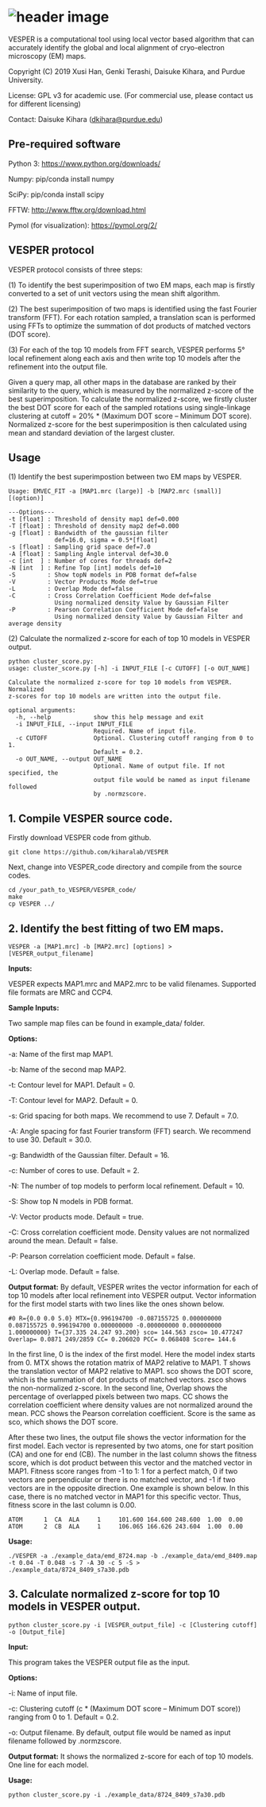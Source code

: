 # ![header image](VESPER_logo.png|width=10)
VESPER is a computational tool using local vector based algorithm that can accurately identify the global and local alignment of cryo-electron microscopy (EM) maps.

Copyright (C) 2019 Xusi Han, Genki Terashi, Daisuke Kihara, and Purdue University.

License: GPL v3 for academic use. (For commercial use, please contact us for different licensing)

Contact: Daisuke Kihara (dkihara@purdue.edu)

## Pre-required software
Python 3: https://www.python.org/downloads/

Numpy: pip/conda install numpy

SciPy: pip/conda install scipy

FFTW: http://www.fftw.org/download.html

Pymol (for visualization): https://pymol.org/2/

## VESPER protocol
VESPER protocol consists of three steps:

(1) To identify the best superimposition of two EM maps, each map is firstly converted to a set of unit vectors using the mean shift algorithm.

(2) The best superimposition of two maps is identified using the fast Fourier transform (FFT). For each rotation sampled, a translation scan is performed using FFTs to optimize the summation of dot products of matched vectors (DOT score). 

(3) For each of the top 10 models from FFT search, VESPER performs 5° local refinement along each axis and then write top 10 models after the refinement into the output file. 

Given a query map, all other maps in the database are ranked by their similarity to the query, which is measured by the normalized z-score of the best superimposition. To calculate the normalized z-score, we firstly cluster the best DOT score for each of the sampled rotations using single-linkage clustering at cutoff = 20% * (Maximum DOT score – Minimum DOT score). Normalized z-score for the best superimposition is then calculated using mean and standard deviation of the largest cluster. 

## Usage
(1) Identify the best superimpostion between two EM maps by VESPER.
```
Usage: EMVEC_FIT -a [MAP1.mrc (large)] -b [MAP2.mrc (small)] [(option)]

---Options---
-t [float] : Threshold of density map1 def=0.000
-T [float] : Threshold of density map2 def=0.000
-g [float] : Bandwidth of the gaussian filter
             def=16.0, sigma = 0.5*[float]
-s [float] : Sampling grid space def=7.0
-A [float] : Sampling Angle interval def=30.0
-c [int  ] : Number of cores for threads def=2
-N [int  ] : Refine Top [int] models def=10
-S         : Show topN models in PDB format def=false
-V         : Vector Products Mode def=true
-L         : Overlap Mode def=false
-C         : Cross Correlation Coefficient Mode def=false
             Using normalized density Value by Gaussian Filter
-P         : Pearson Correlation Coefficient Mode def=false
             Using normalized density Value by Gaussian Filter and average density
 ```
 
(2) Calculate the normalized z-score for each of top 10 models in VESPER output.
```
python cluster_score.py:
usage: cluster_score.py [-h] -i INPUT_FILE [-c CUTOFF] [-o OUT_NAME]

Calculate the normalized z-score for top 10 models from VESPER. Normalized
z-scores for top 10 models are written into the output file.

optional arguments:
  -h, --help            show this help message and exit
  -i INPUT_FILE, --input INPUT_FILE
                        Required. Name of input file.
  -c CUTOFF             Optional. Clustering cutoff ranging from 0 to 1.
                        Default = 0.2.
  -o OUT_NAME, --output OUT_NAME
                        Optional. Name of output file. If not specified, the
                        output file would be named as input filename followed
                        by .normzscore.
```                       
                        
## 1. Compile VESPER source code.
Firstly download VESPER code from github.
```
git clone https://github.com/kiharalab/VESPER
```
Next, change into VESPER_code directory and compile from the source codes.
```
cd /your_path_to_VESPER/VESPER_code/
make
cp VESPER ../
```
## 2. Identify the best fitting of two EM maps.
```
VESPER -a [MAP1.mrc] -b [MAP2.mrc] [options] > [VESPER_output_filename]
```

**Inputs:**

VESPER expects MAP1.mrc and MAP2.mrc to be valid filenames. Supported file formats are MRC and CCP4.

**Sample Inputs:**

Two sample map files can be found in example_data/ folder.


**Options:**

-a: Name of the first map MAP1. 

-b: Name of the second map MAP2.

-t: Contour level for MAP1. Default = 0.

-T: Contour level for MAP2. Default = 0.

-s: Grid spacing for both maps. We recommend to use 7. Default = 7.0.

-A: Angle spacing for fast Fourier transform (FFT) search. We recommend to use 30. Default = 30.0.

-g: Bandwidth of the Gaussian filter. Default = 16.

-c: Number of cores to use. Default = 2.

-N: The number of top models to perform local refinement. Default = 10.

-S: Show top N models in PDB format. 

-V: Vector products mode. Default = true.

-C: Cross correlation coefficient mode. Density values are not normalized around the mean. Default = false.

-P: Pearson correlation coefficient mode. Default = false.

-L: Overlap mode. Default = false.


**Output format:**
By default, VESPER writes the vector information for each of top 10 models after local refinement into VESPER output. Vector information for the first model starts with two lines like the ones shown below.

```
#0 R={0.0 0.0 5.0} MTX={0.996194700 -0.087155725 0.000000000 0.087155725 0.996194700 0.000000000 -0.000000000 0.000000000 1.000000000} T={37.335 24.247 93.200} sco= 144.563 zsco= 10.477247
Overlap= 0.0871 249/2859 CC= 0.206020 PCC= 0.068408 Score= 144.6
```

In the first line, 0 is the index of the first model. Here the model index starts from 0. MTX shows the rotation matrix of MAP2 relative to MAP1. T shows the translation vector of MAP2 relative to MAP1. sco shows the DOT score, which is the summation of dot products of matched vectors. zsco shows the non-normalized z-score. In the second line, Overlap shows the percentage of overlapped pixels between two maps. CC shows the correlation coefficient where density values are not normalized around the mean. PCC shows the Pearson correlation coefficient. Score is the same as sco, which shows the DOT score.

After these two lines, the output file shows the vector information for the first model. Each vector is represented by two atoms, one for start position (CA) and one for end  (CB). The number in the last column shows the fitness score, which is dot product between this vector and the matched vector in MAP1. Fitness score ranges from -1 to 1: 1 for a perfect match, 0 if two vectors are perpendicular or there is no matched vector, and -1 if two vectors are in the opposite direction. One example is shown below. In this case, there is no matched vector in MAP1 for this specific vector. Thus, fitness score in the last column is 0.00.

```
ATOM      1  CA  ALA     1     101.600 164.600 248.600  1.00  0.00
ATOM      2  CB  ALA     1     106.065 166.626 243.604  1.00  0.00
```


**Usage:**
```
./VESPER -a ./example_data/emd_8724.map -b ./example_data/emd_8409.map -t 0.04 -T 0.048 -s 7 -A 30 -c 5 -S > ./example_data/8724_8409_s7a30.pdb
```

## 3. Calculate normalized z-score for top 10 models in VESPER output.
```
python cluster_score.py -i [VESPER_output_file] -c [Clustering cutoff] -o [Output_file]
```

**Input:**

This program takes the VESPER output file as the input.


**Options:**

-i: Name of input file.

-c: Clustering cutoff (c * (Maximum DOT score – Minimum DOT score)) ranging from 0 to 1. Default = 0.2.

-o: Output filename. By default, output file would be named as input filename followed by .normzscore.


**Output format:**
It shows the normalized z-score for each of top 10 models. One line for each model.


**Usage:**
```
python cluster_score.py -i ./example_data/8724_8409_s7a30.pdb
```

